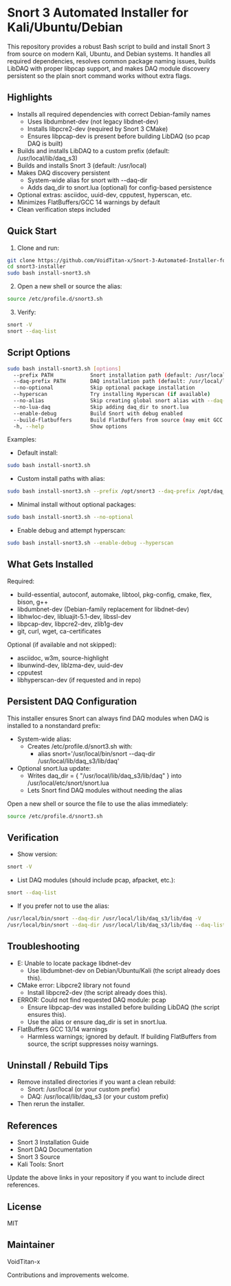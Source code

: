 # Snort 3 Automated Installer for Kali/Ubuntu/Debian

This repository provides a robust Bash script to build and install Snort 3 from source on modern Kali, Ubuntu, and Debian systems. It handles all required dependencies, resolves common package naming issues, builds LibDAQ with proper libpcap support, and makes DAQ module discovery persistent so the plain snort command works without extra flags.

## Highlights

- Installs all required dependencies with correct Debian-family names
    - Uses libdumbnet-dev (not legacy libdnet-dev)
    - Installs libpcre2-dev (required by Snort 3 CMake)
    - Ensures libpcap-dev is present before building LibDAQ (so pcap DAQ is built)
- Builds and installs LibDAQ to a custom prefix (default: /usr/local/lib/daq_s3)
- Builds and installs Snort 3 (default: /usr/local)
- Makes DAQ discovery persistent
    - System-wide alias for snort with --daq-dir
    - Adds daq_dir to snort.lua (optional) for config-based persistence
- Optional extras: asciidoc, uuid-dev, cpputest, hyperscan, etc.
- Minimizes FlatBuffers/GCC 14 warnings by default
- Clean verification steps included


## Quick Start

1) Clone and run:
```bash
git clone https://github.com/VoidTitan-x/Snort-3-Automated-Installer-for-Kali-Ubuntu-Debian.git
cd snort3-installer
sudo bash install-snort3.sh
```

2) Open a new shell or source the alias:
```bash
source /etc/profile.d/snort3.sh
```

3) Verify:
```bash
snort -V
snort --daq-list
```


## Script Options

```bash
sudo bash install-snort3.sh [options]
  --prefix PATH            Snort installation path (default: /usr/local)
  --daq-prefix PATH        DAQ installation path (default: /usr/local/lib/daq_s3)
  --no-optional            Skip optional package installation
  --hyperscan              Try installing Hyperscan (if available)
  --no-alias               Skip creating global snort alias with --daq-dir
  --no-lua-daq             Skip adding daq_dir to snort.lua
  --enable-debug           Build Snort with debug enabled
  --build-flatbuffers      Build FlatBuffers from source (may emit GCC 14 warnings)
  -h, --help               Show options
```

Examples:

- Default install:

```bash
sudo bash install-snort3.sh
```

- Custom install paths with alias:

```bash
sudo bash install-snort3.sh --prefix /opt/snort3 --daq-prefix /opt/daq_s3
```

- Minimal install without optional packages:

```bash
sudo bash install-snort3.sh --no-optional
```

- Enable debug and attempt hyperscan:

```bash
sudo bash install-snort3.sh --enable-debug --hyperscan
```


## What Gets Installed

Required:

- build-essential, autoconf, automake, libtool, pkg-config, cmake, flex, bison, g++
- libdumbnet-dev (Debian-family replacement for libdnet-dev)
- libhwloc-dev, libluajit-5.1-dev, libssl-dev
- libpcap-dev, libpcre2-dev, zlib1g-dev
- git, curl, wget, ca-certificates

Optional (if available and not skipped):

- asciidoc, w3m, source-highlight
- libunwind-dev, liblzma-dev, uuid-dev
- cpputest
- libhyperscan-dev (if requested and in repo)


## Persistent DAQ Configuration

This installer ensures Snort can always find DAQ modules when DAQ is installed to a nonstandard prefix:

- System-wide alias:
    - Creates /etc/profile.d/snort3.sh with:
        - alias snort='/usr/local/bin/snort --daq-dir /usr/local/lib/daq_s3/lib/daq'
- Optional snort.lua update:
    - Writes daq_dir = { "/usr/local/lib/daq_s3/lib/daq" } into /usr/local/etc/snort/snort.lua
    - Lets Snort find DAQ modules without needing the alias

Open a new shell or source the file to use the alias immediately:

```bash
source /etc/profile.d/snort3.sh
```


## Verification

- Show version:

```bash
snort -V
```

- List DAQ modules (should include pcap, afpacket, etc.):

```bash
snort --daq-list
```

- If you prefer not to use the alias:

```bash
/usr/local/bin/snort --daq-dir /usr/local/lib/daq_s3/lib/daq -V
/usr/local/bin/snort --daq-dir /usr/local/lib/daq_s3/lib/daq --daq-list
```


## Troubleshooting

- E: Unable to locate package libdnet-dev
    - Use libdumbnet-dev on Debian/Ubuntu/Kali (the script already does this).
- CMake error: Libpcre2 library not found
    - Install libpcre2-dev (the script already does this).
- ERROR: Could not find requested DAQ module: pcap
    - Ensure libpcap-dev was installed before building LibDAQ (the script ensures this).
    - Use the alias or ensure daq_dir is set in snort.lua.
- FlatBuffers GCC 13/14 warnings
    - Harmless warnings; ignored by default. If building FlatBuffers from source, the script suppresses noisy warnings.


## Uninstall / Rebuild Tips

- Remove installed directories if you want a clean rebuild:
    - Snort: /usr/local (or your custom prefix)
    - DAQ: /usr/local/lib/daq_s3 (or your custom prefix)
- Then rerun the installer.


## References

- Snort 3 Installation Guide
- Snort DAQ Documentation
- Snort 3 Source
- Kali Tools: Snort

Update the above links in your repository if you want to include direct references.

## License

MIT

## Maintainer

VoidTitan-x

Contributions and improvements welcome.

